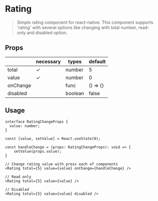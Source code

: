# Rating

> Simple rating component for react-native. This component supports 'rating' with several options like changing with total number, read-only and disabled option.

## Props

|          | necessary | types   | default  |
| -------- | --------- | ------- | -------- |
| total    | ✓         | number  | 5        |
| value    | ✓         | number  | 0        |
| onChange |           | func    | () => {} |
| disabled |           | boolean | false    |

## Usage

```
interface RatingChangeProps {
  value: number;
}

const [value, setValue] = React.useState(0);

const handleChange = (props: RatingChangeProps): void => {
    setValue(props.value);
}

// Change rating value with press each of components
<Rating total={5} value={value} onChange={handleChange} />

// Read only
<Rating total={5} value={value} />

// Disabled
<Rating total={5} value={value} disabled />
```
